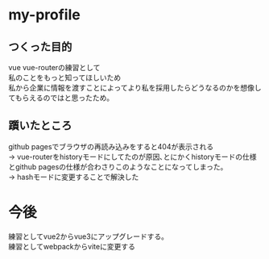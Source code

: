 # my-profile


## つくった目的
vue vue-routerの練習として  
私のことをもっと知ってほしいため  
私から企業に情報を渡すことによってより私を採用したらどうなるのかを想像してもらえるのではと思ったため｡

## 躓いたところ  
github pagesでブラウザの再読み込みをすると404が表示される  
-> vue-routerをhistoryモードにしてたのが原因､とにかくhistoryモードの仕様とgithub pagesの仕様が合わさりこのようなことになってしまった｡  
-> hashモードに変更することで解決した

# 今後
練習としてvue2からvue3にアップグレードする｡  
練習としてwebpackからviteに変更する  